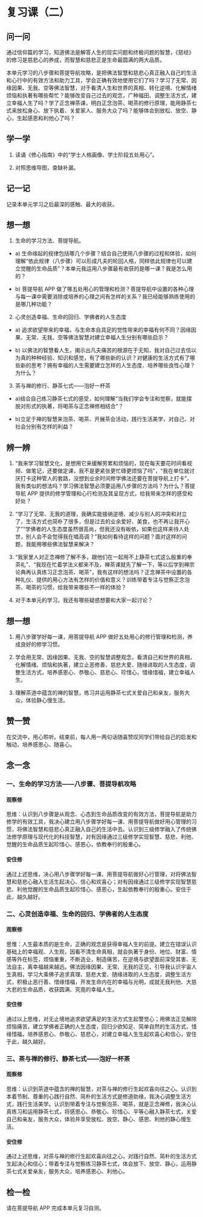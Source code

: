 # 复习课（二）

## 问一问

通过信仰篇的学习，知道佛法是解答人生的现实问题和终极问题的智慧，《慈经》的修习是慈悲心的养成，而智慧和慈悲正是生命最圆满的两大品质。

本单元学习的八步骤和菩提导航攻略，是把佛法智慧和慈悲心真正融入自己的生活和心行中的有效方法和助力工具，学会正确有效地使用它们了吗？学习了无常、因缘因果、无我、空等佛法智慧，对于看清人生和世界的真相、转化逆境、化解情绪烦恼和执著有哪些帮忙？能够改变自己过去的观念，广种福田、调整生活方式，建立幸福人生了吗？学了正念禅茶课，明白正念泡茶、喝茶的修行原理，能用静茶七式来放松身心、放下执着、关爱家人、服务大众了吗？能够体会到放松、放空、静心，生起感恩和利他心了吗？

## 学一学

1. 读诵《修心指南》中的“学士人格画像、学士阶段五处用心”。

2. 对照思维导图，查缺补漏。

## 记一记

记录本单元学习之后最深的感触、最大的收获。

## 想一想

1. 生命的学习方法、菩提导航。

- a) 生命缘起的规律包括哪几个步骤？结合自己使用八步骤的过程和体验，如何理解“依此规律（八步骤）可以形成凡夫的轮回人格，同样依此规律也可以建立觉醒的生命品质”？本单元我运用八步骤最有收获的是哪一课？我是怎么用的？

- b) 菩提导航 APP 做了哪五处用心的管理和检测？菩提导航中设置的各种心理与每一课中需要消除或培养的心理之间有怎样的关系？我已经能够熟练使用的是哪几种功能？

2. 心灵创造幸福、生命的回归、学佛者的人生态度

- a) 追求欲望带来的幸福，与生命本自具足的觉性带来的幸福有何不同？因缘因果、无常、无我、空等佛法智慧对建立幸福人生分别有哪些启示？

- b) 以佛法的智慧看人生，揭示出凡夫痛苦的根源在于无知，我对自己过去信以为真的种种经验、知识和感觉，有了哪些新的认识？对健康的生活方式有了哪些新的思考？拥有幸福的人生需要建立怎样的人生态度、培养哪些良性心理？为什么？

3. 茶与禅的修行、静茶七式——泡好一杯茶

- a)结合自己练习静茶七式的感受，如何理解“当我们学会专注和觉察，就能摆脱对形式的执著，将喝茶与正念禅修相结合”？

- b)立足于禅的智慧来泡茶、喝茶、开展茶会活动，践行生活美学，对自己、对社会分别有怎样的利益？

## 辨一辨

1. “我来学习智慧文化，是想用它来缓解劳累和烦恼的，现在每天要花时间看视频、做笔记，还要做定课，我不是更紧张更忙碌更烦恼了吗”，“我在单位就讨厌打卡这种管人的套路，没想到业余时间修学佛法还要在菩提导航上打卡”，我有类似的想法吗？学习佛法智慧必须要运用八步骤的方法吗？为什么？菩提导航 APP 提供的修学管理和心行检测及其呈现方式，给我带来怎样的感受和好处？

2. “学习了无常、无我的道理，我确实能接纳逆境、减少与别人的冲突和对立了，生活方式也简朴了很多，但是过去的业余爱好、美食，也不再让我开心了”“学佛者的人生态度虽然很高尚，但我还没有皈依，如果也这样来待人处世，别人会不会觉得我在唱高调？”我如何看待这样的问题？面对这样的问题，我能用哪些佛法智慧来解决？

3. “我家里人对正念禅修了解不多，跟他们在一起用不上静茶七式这么殷重的奉茶礼”、“我现在忙着学法义都来不及，禅茶课就先了解一下，等以后学到禅宗论典再认真练习正念泡茶、喝茶”，我有这样的想法吗？正念禅茶中设置的各种礼仪、提供的用心方法有怎样的价值和意义？训练带着专注与觉察正念泡茶、喝茶的习惯，给我带来哪些不一样的体验？

4. 对于本单元的学习，我还有哪些疑惑想要和大家一起讨论？

## 想一想

1. 用八步骤学好每一课，用菩提导航 APP 做好五处用心的修行管理和检测，养成良好的修学习惯。

2. 学会用无常、因缘因果、无我、空的智慧调整观念，看清自己和世界的真相，化解情绪、烦恼和执著，建立止恶修善、慈悲大爱、随缘进取的人生态度，调整生活方式，培养感恩心、恭敬心、慈悲心、珍惜心，惜缘惜福，建立幸福人生。

3. 理解茶道中蕴含的禅的智慧，练习并运用静茶七式关爱自己和亲友，服务大众，体验静心慢生活。

## 赞一赞

在交流中，用心聆听。结束前，每人用一两句话随喜赞叹同学们带给自己的启发和触动，培养感恩心、随喜心。

## 念一念

### 一、生命的学习方法——八步骤、菩提导航攻略

#### 观察修

思维：认识到八步骤是从观念、心态到生命品质改变的有效方法，菩提导航是助力修学的有效工具，我决心建立用八步骤学好每一课、用菩提导航做好用心管理的习惯，将佛法智慧和慈悲心真正融入自己的生活中去。认识到三级修学融入了传统佛法修学原理与现代化的科技智慧，对有因缘通过三级修学实现智慧、慈悲、利他、觉醒的生命品质生起珍惜心、感恩心，依教奉行的殷重心。

#### 安住修

通过上述思维，决心用八步骤学好每一课、用菩提导航做好心行管理，对将佛法智慧和慈悲心融入生活生起决心、信心和欢喜心；对有因缘通过三级修学实现智慧慈悲、利他觉醒的生命品质生起珍惜心、感恩心，生起依教奉行的殷重心。安住于此，越久越好。

### 二、心灵创造幸福、生命的回归、学佛者的人生态度

#### 观察修

思惟：人生最本质的是生命，正确的观念是获得幸福人生的前提。建立在错误认识基础上的幸福观、人生观，因看不清生命真相，就会执著于身份、地位、财富、情感等外在标签，烦恼重重，不断造业，制造痛苦，在逆境与欲望面前深受其害、无法自主，离幸福越来越远。佛法因缘因果、无常、无我的正见，引导我认识宇宙人生真相，学习大乘佛子追求真理、慈悲大爱、随缘进取的人生态度，调整生活方式，积极止恶行善、惜缘惜福，开发生命内在的幸福与光明，成就无我利他、大慈大悲的生命品质，收获圆满、究竟的幸福人生。

#### 安住修

通过以上思维，对无止境地追求欲望满足的生活方式生起警觉心；用佛法正见解除烦恼痛苦，建立学佛者正确的人生态度，回归少欲知足、简单自然的生活方式，惜缘惜福，培养感恩心、恭敬心、慈悲心，对建立幸福人生生起欢喜心和信心，安住于此，越久越好。

### 三、茶与禅的修行、静茶七式——泡好一杯茶

#### 观察修

思维：认识到茶道中蕴含的禅的智慧，对茶与禅的修行生起欢喜向往之心。认识到本着节制、尊重的心践行自然、简朴的生活方式是修道助缘，我决心调整生活方式，践行生活美学。认识到带着专注与觉察泡茶、喝茶，就是正念禅修，我决心认真练习和运用静茶七式，将感恩心、恭敬心、珍惜心、平等心融入静茶七式，关爱自己和亲友，服务大众，体验并享受放松、放空、静心、感恩、利他的静心慢生活。

#### 安住修

通过上述思维，对茶与禅的修行生起欢喜向往之心，对践行自然、简朴的生活方式生起决心和信心；带着专注与觉察练习静茶七式，体会放下、放空、静心，运用静茶七式关爱亲友，服务大众，培养感恩心、利他心。

## 检一检

请在菩提导航 APP 完成本单元复习自测。
